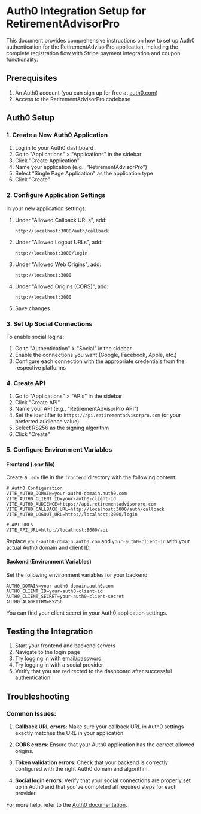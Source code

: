 # Auth0 Integration Setup for RetirementAdvisorPro

This document provides comprehensive instructions on how to set up Auth0 authentication for the RetirementAdvisorPro application, including the complete registration flow with Stripe payment integration and coupon functionality.

## Prerequisites

1. An Auth0 account (you can sign up for free at [auth0.com](https://auth0.com))
2. Access to the RetirementAdvisorPro codebase

## Auth0 Setup

### 1. Create a New Auth0 Application

1. Log in to your Auth0 dashboard
2. Go to "Applications" > "Applications" in the sidebar
3. Click "Create Application"
4. Name your application (e.g., "RetirementAdvisorPro")
5. Select "Single Page Application" as the application type
6. Click "Create"

### 2. Configure Application Settings

In your new application settings:

1. Under "Allowed Callback URLs", add:
   ```
   http://localhost:3000/auth/callback
   ```

2. Under "Allowed Logout URLs", add:
   ```
   http://localhost:3000/login
   ```

3. Under "Allowed Web Origins", add:
   ```
   http://localhost:3000
   ```

4. Under "Allowed Origins (CORS)", add:
   ```
   http://localhost:3000
   ```

5. Save changes

### 3. Set Up Social Connections

To enable social logins:

1. Go to "Authentication" > "Social" in the sidebar
2. Enable the connections you want (Google, Facebook, Apple, etc.)
3. Configure each connection with the appropriate credentials from the respective platforms

### 4. Create API

1. Go to "Applications" > "APIs" in the sidebar
2. Click "Create API"
3. Name your API (e.g., "RetirementAdvisorPro API")
4. Set the identifier to `https://api.retirementadvisorpro.com` (or your preferred audience value)
5. Select RS256 as the signing algorithm
6. Click "Create"

### 5. Configure Environment Variables

#### Frontend (.env file)

Create a `.env` file in the `frontend` directory with the following content:

```
# Auth0 Configuration
VITE_AUTH0_DOMAIN=your-auth0-domain.auth0.com
VITE_AUTH0_CLIENT_ID=your-auth0-client-id
VITE_AUTH0_AUDIENCE=https://api.retirementadvisorpro.com
VITE_AUTH0_CALLBACK_URL=http://localhost:3000/auth/callback
VITE_AUTH0_LOGOUT_URL=http://localhost:3000/login

# API URLs
VITE_API_URL=http://localhost:8000/api
```

Replace `your-auth0-domain.auth0.com` and `your-auth0-client-id` with your actual Auth0 domain and client ID.

#### Backend (Environment Variables)

Set the following environment variables for your backend:

```
AUTH0_DOMAIN=your-auth0-domain.auth0.com
AUTH0_CLIENT_ID=your-auth0-client-id
AUTH0_CLIENT_SECRET=your-auth0-client-secret
AUTH0_ALGORITHM=RS256
```

You can find your client secret in your Auth0 application settings.

## Testing the Integration

1. Start your frontend and backend servers
2. Navigate to the login page
3. Try logging in with email/password
4. Try logging in with a social provider
5. Verify that you are redirected to the dashboard after successful authentication

## Troubleshooting

### Common Issues:

1. **Callback URL errors**: Make sure your callback URL in Auth0 settings exactly matches the URL in your application.

2. **CORS errors**: Ensure that your Auth0 application has the correct allowed origins.

3. **Token validation errors**: Check that your backend is correctly configured with the right Auth0 domain and algorithm.

4. **Social login errors**: Verify that your social connections are properly set up in Auth0 and that you've completed all required steps for each provider.

For more help, refer to the [Auth0 documentation](https://auth0.com/docs). 